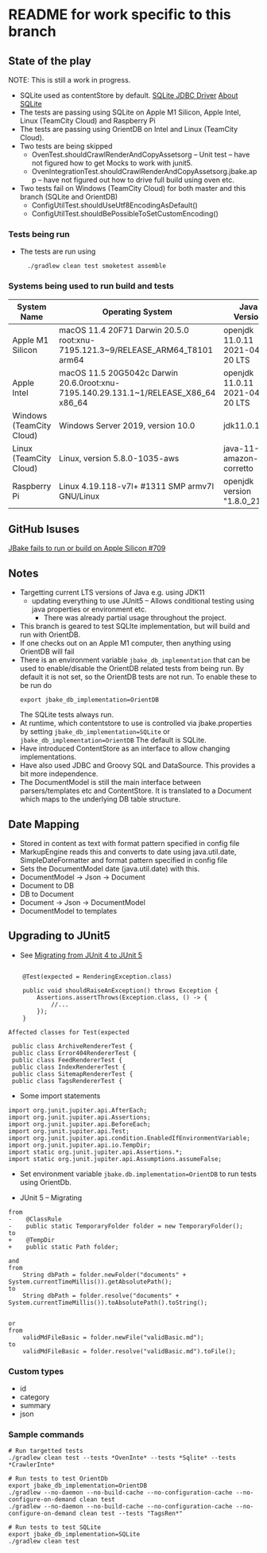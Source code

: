 README for work specific to this branch
=======================================

## State of the play

NOTE: This is still a work in progress.

* SQLite used as contentStore by default.
  [SQLite JDBC Driver](https://github.com/xerial/sqlite-jdbc)
  [About SQLite](https://sqlite.org/about.html)
* The tests are passing using SQLite on Apple M1 Silicon,  Apple Intel, Linux (TeamCity Cloud) and Raspberry Pi
* The tests are passing using OrientDB on Intel and Linux (TeamCity Cloud).
* Two tests are being skipped
    * OvenTest.shouldCrawlRenderAndCopyAssetsorg – Unit test – have not figured how to get Mocks to work with junit5.
    * OvenIntegrationTest.shouldCrawlRenderAndCopyAssetsorg.jbake.app – have not figured out how to drive full build using oven etc.
* Two tests fail on Windows (TeamCity Cloud) for both master and this branch (SQLite and OrientDB)
    * ConfigUtilTest.shouldUseUtf8EncodingAsDefault()
    * ConfigUtilTest.shouldBePossibleToSetCustomEncoding()

### Tests being run
* The tests are run using
  ```
    ./gradlew clean test smoketest assemble
  ```

### Systems being used to run build and tests

System Name              | Operating System                                                                    | Java Version
-------------------------|-------------------------------------------------------------------------------------|------------------------------
Apple M1 Silicon         | macOS 11.4 20F71 Darwin 20.5.0  root:xnu-7195.121.3~9/RELEASE_ARM64_T8101 arm64     | openjdk 11.0.11 2021-04-20 LTS
Apple Intel              | macOS 11.5 20G5042c Darwin 20.6.0root:xnu-7195.140.29.131.1~1/RELEASE_X86_64 x86_64 | openjdk 11.0.11 2021-04-20 LTS
Windows (TeamCity Cloud) | Windows Server 2019, version 10.0                                                   | jdk11.0.11_9
Linux (TeamCity Cloud)   | Linux, version 5.8.0-1035-aws                                                       | java-11-amazon-corretto
Raspberry Pi             | Linux 4.19.118-v7l+ #1311 SMP  armv7l GNU/Linux                                     | openjdk version "1.8.0_212"


## GitHub Isuses

[JBake fails to run or build on Apple Silicon #709](https://github.com/jbake-org/jbake/issues/709)


## Notes

* Targetting current LTS versions of Java e.g. using JDK11
  * updating everything to use JUnit5
    – Allows conditional testing using java properties or environment etc.
    - There was already partial usage throughout the project.
* This branch is geared to test SQLIte implementation, but will build and run
  with OrientDB.
* If one checks out on an Apple M1 computer, then anything using OrientDB will fail
* There is an environment variable `jbake_db_implementation` that can be used
  to enable/disable the OrientDB related tests from being run. By default it is
  not set, so the OrientDB tests are not run. To enable these to be run do
  ```
  export jbake_db_implementation=OrientDB
  ```
  The SQLite tests always run.
* At runtime, which contentstore to use is controlled via jbake.properties by
  setting `jbake_db_implementation=SQLite` or `jbake_db_implementation=OrientDB`
  The default is SQLite.
* Have introduced ContentStore as an interface to allow changing implementations.
* Have also used JDBC and Groovy SQL and DataSource. This provides a bit more
  independence.
* The DocumentModel is still the main interface between parsers/templates etc
  and ContentStore.  It is translated to a Document which maps to the
  underlying DB table structure.


## Date Mapping

* Stored in content as text with format pattern specified in config file
* MarkupEngine reads this and converts to date using java.util.date, SimpleDateFormatter and format pattern specified in config file
* Sets the DocumentModel date (java.util.date) with this.
* DocumentModel -> Json -> Document
* Document to DB
* DB to Document
* Document -> Json -> DocumentModel
* DocumentModel to templates


## Upgrading to JUnit5

* See [Migrating from JUnit 4 to JUnit 5](https://www.baeldung.com/junit-5-migration)

```

    @Test(expected = RenderingException.class)

    public void shouldRaiseAnException() throws Exception {
        Assertions.assertThrows(Exception.class, () -> {
            //...
        });
    }

Affected classes for Test(expected

 public class ArchiveRendererTest {
 public class Error404RendererTest {
 public class FeedRendererTest {
 public class IndexRendererTest {
 public class SitemapRendererTest {
 public class TagsRendererTest {

```

* Some import statements
```
import org.junit.jupiter.api.AfterEach;
import org.junit.jupiter.api.Assertions;
import org.junit.jupiter.api.BeforeEach;
import org.junit.jupiter.api.Test;
import org.junit.jupiter.api.condition.EnabledIfEnvironmentVariable;
import org.junit.jupiter.api.io.TempDir;
import static org.junit.jupiter.api.Assertions.*;
import static org.junit.jupiter.api.Assumptions.assumeFalse;
```

* Set environment variable `jbake.db.implementation=OrientDB` to run tests using OrientDb.

* JUnit 5 – Migrating
```
from
-    @ClassRule
-    public static TemporaryFolder folder = new TemporaryFolder();
to
+    @TempDir
+    public static Path folder;

and
from
    String dbPath = folder.newFolder("documents" + System.currentTimeMillis()).getAbsolutePath();
to
    String dbPath = folder.resolve("documents" + System.currentTimeMillis()).toAbsolutePath().toString();


or
from
    validMdFileBasic = folder.newFile("validBasic.md");
to
    validMdFileBasic = folder.resolve("validBasic.md").toFile();

```

### Custom types

* id
* category
* summary
* json


### Sample commands

```
# Run targetted tests
./gradlew clean test --tests *OvenInte* --tests *Sqlite* --tests *CrawlerInte*

# Run tests to test OrientDb
export jbake_db_implementation=OrientDB
./gradlew --no-daemon --no-build-cache --no-configuration-cache --no-configure-on-demand clean test
./gradlew --no-daemon --no-build-cache --no-configuration-cache --no-configure-on-demand clean test --tests "TagsRen*"

# Run tests to test SQLite
export jbake_db_implementation=SQLite
./gradlew clean test
```
